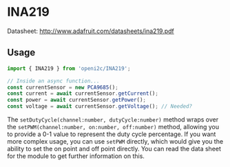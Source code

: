 # INA219
Datasheet: http://www.adafruit.com/datasheets/ina219.pdf


## Usage
```ts
import { INA219 } from 'openi2c/INA219';

// Inside an async function...
const currentSensor = new PCA9685();
const current = await currentSensor.getCurrent();
const power = await currentSensor.getPower();
const voltage = await currentSensor.getVoltage(); // Needed?
```

The `setDutyCycle(channel:number, dutyCycle:number)` method wraps over the `setPWM(channel:number, on:number, off:number)` method, allowing you to provide a 0-1 value to represent the duty cycle percentage. If you want more complex usage, you can use `setPWM` directly, which would give you the ability to set the on point and off point directly. You can read the data sheet for the module to get further information on this.